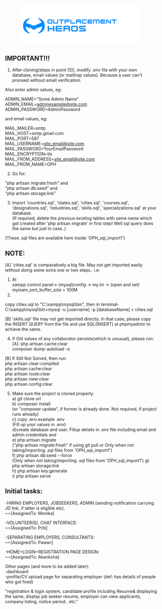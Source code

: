 <p align="center"><img src="https://github.com/Monika171/OutplacementHeroes/blob/master/public/profile_pic/oph.jpeg" width="400"></p>



## IMPORTANT!!!

1) After cloning(steps in point (5)), modify .env file with your own database, email values (or mailtrap values). Because a user can't proceed without email verification.  

Also enter admin values, eg:
    
ADMIN_NAME="Some Admin Name"  
ADMIN_EMAIL=adminexample@site.com  
ADMIN_PASSWORD=AdminPassword  

and email values, eg:  
  
MAIL_MAILER=smtp  
MAIL_HOST=smtp.gmail.com  
MAIL_PORT=587  
MAIL_USERNAME=site_email@site.com  
MAIL_PASSWORD=YourEmailPassword  
MAIL_ENCRYPTION=tls  
MAIL_FROM_ADDRESS=site_email@site.com  
MAIL_FROM_NAME=OPH  

2) Go for:  
  
"php artisan migrate:fresh" and  
"php artisan db:seed" and  
"php artisan storage:link"  
  
3) Import 'countries.sql', 'states.sql', 'cities.sql', 'courses.sql', 'designations.sql', 'industries.sql', 'skills.sql', 'specializations.sql' at your database.  
(If required, delete the previous existing tables with same name which got created after 'php artisan migrate' in first step!
Well sql query does the same but just in case..)  
  
(These .sql files are available here inside 'OPH_sql_import1')  
  
NOTE:   
-----------------
[A] 'cities.sql' is comparatively a big file. May not get imported easily without doing some extra one or two steps.. i.e:  
1) At  
xampp control panel-> (mysql)config -> my.ini -> (open and set)  
myisam_sort_buffer_size = 100M  
2)
copy cities.sql to "C:\xampp\mysql\bin", then in terminal-  
C:\xampp\mysql\bin>mysql -u [username] -p [databaseName] < cities.sql  

[B] 'skills.sql' file may not get imported directly. In that case, please copy the INSERT QUERY from the file and use SQL(INSERT) at phpmyadmin to achieve the same.  
  

4) If Old values of any collaborator persists(which is unusual), please run:  
[A]: php artisan cache:clear  
composer dump-autoload -o  

[B] If Still Not Solved, then run:  
php artisan clear-compiled  
php artisan cache:clear  
php artisan route:clear  
php artisan view:clear  
php artisan config:clear  

5) Make sure the project is cloned properly:    
a) git clone url    
b) composer install  
(or "composer update", if former is already done. Not required, if project runs already)   
c) copy .env.example .env   
(Fill up your values in .env)  
d)create database and user. Fillup details in .env file including email and admin credentials and  
e) php artisan migrate  
("php artisan migrate:fresh" if using git pull or
Only when not taking/importing .sql files from 'OPH_sql_import1')  
f) php artisan db:seed --force  
(Only when not taking/importing .sql files from 'OPH_sql_import1') 
g) php artisan storage:link   
h) php artisan key:generate    
i) php artisan serve    
  
## Initial tasks:  
-HIRING EMPLOYERS, JOBSEEKERS, ADMIN (sending notification carrying JD link, if latter is eligible etc).  
~~[AssignedTo: Monika]  

-VOLUNTEER(S), CHAT INTERFACE:  
~~[AssignedTo: Priti]  
  
-SEPARATING EMPLOYERS, CONSULTANTS:  
~~[AssignedTo: Pawan]  
  
-HOME+LOGIN+REGISTRATION PAGE DESIGN:  
~~[AssignedTo: Akanksha]  
  
  
Other pages (and more to be added later):  
-dashboard   
-profile/CV upload page for separating employer (def: has details of people who got fired)  
  
"registration & login system, candidate profile including Resume& displaying the same, display job seeker resume, employer can view applicants, company listing, notice period.. etc."

